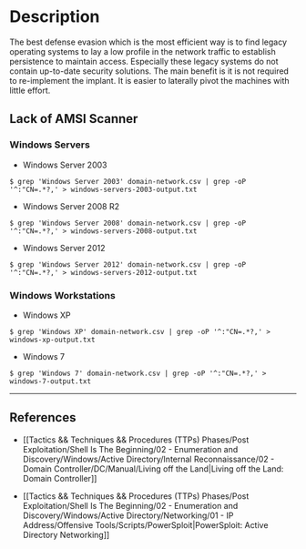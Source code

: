 # Description

The best defense evasion which is the most efficient way is to find legacy operating systems to lay a low profile in the network traffic to establish persistence to maintain access. Especially these legacy systems do not contain up-to-date security solutions. The main benefit is it is not required to re-implement the implant. It is easier to laterally pivot the machines with little effort.

## Lack of AMSI Scanner

### Windows Servers

- Windows Server 2003

`$ grep 'Windows Server 2003' domain-network.csv | grep -oP '^:"CN=.*?,' > windows-servers-2003-output.txt`

- Windows Server 2008 R2

`$ grep 'Windows Server 2008' domain-network.csv | grep -oP '^:"CN=.*?,' > windows-servers-2008-output.txt`

- Windows Server 2012

`$ grep 'Windows Server 2012' domain-network.csv | grep -oP '^:"CN=.*?,' > windows-servers-2012-output.txt`

### Windows Workstations

- Windows XP

`$ grep 'Windows XP' domain-network.csv | grep -oP '^:"CN=.*?,' > windows-xp-output.txt`

- Windows 7

`$ grep 'Windows 7' domain-network.csv | grep -oP '^:"CN=.*?,' > windows-7-output.txt`

---
## References

- [[Tactics && Techniques && Procedures (TTPs) Phases/Post Exploitation/Shell Is The Beginning/02 - Enumeration and Discovery/Windows/Active Directory/Internal Reconnaissance/02 - Domain Controller/DC/Manual/Living off the Land|Living off the Land: Domain Controller]]

- [[Tactics && Techniques && Procedures (TTPs) Phases/Post Exploitation/Shell Is The Beginning/02 - Enumeration and Discovery/Windows/Active Directory/Networking/01 - IP Address/Offensive Tools/Scripts/PowerSploit|PowerSploit: Active Directory Networking]]